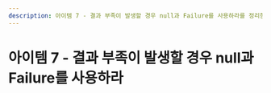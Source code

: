 ```yaml
---
description: 아이템 7 - 결과 부족이 발생할 경우 null과 Failure를 사용하라를 정리한 내용입니다.
---
```


# 아이템 7 - 결과 부족이 발생할 경우 null과 Failure를 사용하라

